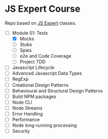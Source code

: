 # JS Expert Course

Repo based on [JS Expert](https://training.erickwendel.com.br/) classes.

- [ ] Module 01: Tests
  - [x] Mocks
  - [ ] Stubs
  - [ ] Spies
  - [ ] e2e and Code Coverage
  - [ ] Project TDD
- [ ] Javascript Lifecycle
- [ ] Advanced Javascript Data Types
- [ ] RegExp
- [ ] Creational Design Patterns
- [ ] Behavioural and Structural Design Patterns
- [ ] Build NPM packages
- [ ] Node CLI
- [ ] Node Streams
- [ ] Error Handling
- [ ] Performance
- [ ] Node long-running processing
- [ ] Security
